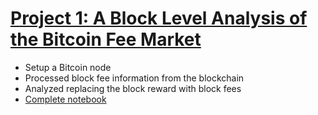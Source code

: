 # [Project 1: A Block Level Analysis of the Bitcoin Fee Market](https://brettdoffing.medium.com/the-bitcoin-fee-market-7b4231d5f10b)
* Setup a Bitcoin node
* Processed block fee information from the blockchain
* Analyzed replacing the block reward with block fees
* [Complete notebook]()
